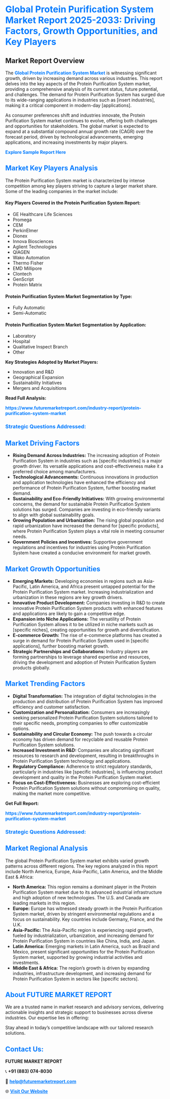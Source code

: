 <h1 style="color: #007BFF;">Global Protein Purification System Market Report 2025-2033: Driving Factors, Growth Opportunities, and Key Players</h1>

<section id="overview">
<h2>Market Report Overview</h2>
<p>The <a href="https://www.futuremarketreport.com/industry-report/protein-purification-system-market" style="color: #007BFF; text-decoration: none;"><strong>Global Protein Purification System Market</strong></a> is witnessing significant growth, driven by increasing demand across various industries. This report delves into the key aspects of the Protein Purification System market, providing a comprehensive analysis of its current status, future potential, and challenges. The demand for Protein Purification System has surged due to its wide-ranging applications in industries such as [insert industries], making it a critical component in modern-day [applications].</p>
<p>As consumer preferences shift and industries innovate, the Protein Purification System market continues to evolve, offering both challenges and opportunities for stakeholders. The global market is expected to expand at a substantial compound annual growth rate (CAGR) over the forecast period, driven by technological advancements, emerging applications, and increasing investments by major players.</p>
</section>

<section id="overview">
<p><a href="https://www.futuremarketreport.com/request-sample/reportId=104873" style="color: #007BFF; text-decoration: none;"><strong>Explore Sample Report Here</strong></a></p>
</section>

<section id="key-players">
<h2 style="color: #007BFF;">Market Key Players Analysis</h2>
<p>The Protein Purification System market is characterized by intense competition among key players striving to capture a larger market share. Some of the leading companies in the market include:</p>
<h4>Key Players Covered in the Protein Purification System Report:</h4>
<ul><li>GE Healthcare Life Sciences</li><li>Promega</li><li>CEM</li><li>PerkinElmer</li><li>Dionex</li><li>Innova Biosciences</li><li>Aglient Technologies</li><li>QIAGEN</li><li>Wako Automation</li><li>Thermo Fisher</li><li>EMD Millipore</li><li>Clontech</li><li>GenScript</li><li>Protein Matrix</li></ul>
<h4>Protein Purification System Market Segmentation by Type:</h4>
<ul><li>Fully Automatic</li><li>Semi-Automatic</li></ul>

<h4>Protein Purification System Market Segmentation by Application:</h4>
<ul><li>Laboratory</li><li>Hospital</li><li>Qualitative Inspect Branch</li><li>Other</li></ul>
<p><strong>Key Strategies Adopted by Market Players:</strong></p>
<ul>
<li>Innovation and R&D</li>
<li>Geographical Expansion</li>
<li>Sustainability Initiatives</li>
<li>Mergers and Acquisitions</li>
</ul>
</section>

<section>
<p><strong>Read Full Analysis: </strong></p><a href="https://www.futuremarketreport.com/industry-report/protein-purification-system-market" style="color: #007BFF; text-decoration: none;"><strong>https://www.futuremarketreport.com/industry-report/protein-purification-system-market</strong></a>
<h3 style="color: #007BFF;">Strategic Questions Addressed:</h3>
</section>

<section id="driving-factors">
<h2 style="color: #007BFF;">Market Driving Factors</h2>
<ul>
<li><strong>Rising Demand Across Industries:</strong> The increasing adoption of Protein Purification System in industries such as [specific industries] is a major growth driver. Its versatile applications and cost-effectiveness make it a preferred choice among manufacturers.</li>
<li><strong>Technological Advancements:</strong> Continuous innovations in production and application technologies have enhanced the efficiency and performance of Protein Purification System, further boosting market demand.</li>
<li><strong>Sustainability and Eco-Friendly Initiatives:</strong> With growing environmental concerns, the demand for sustainable Protein Purification System solutions has surged. Companies are investing in eco-friendly variants to align with global sustainability goals.</li>
<li><strong>Growing Population and Urbanization:</strong> The rising global population and rapid urbanization have increased the demand for [specific products], where Protein Purification System plays a vital role in meeting consumer needs.</li>
<li><strong>Government Policies and Incentives:</strong> Supportive government regulations and incentives for industries using Protein Purification System have created a conducive environment for market growth.</li>
</ul>
</section>

<section id="growth-opportunities">
<h2 style="color: #007BFF;">Market Growth Opportunities</h2>
<ul>
<li><strong>Emerging Markets:</strong> Developing economies in regions such as Asia-Pacific, Latin America, and Africa present untapped potential for the Protein Purification System market. Increasing industrialization and urbanization in these regions are key growth drivers.</li>
<li><strong>Innovative Product Development:</strong> Companies investing in R&D to create innovative Protein Purification System products with enhanced features and applications are likely to gain a competitive edge.</li>
<li><strong>Expansion into Niche Applications:</strong> The versatility of Protein Purification System allows it to be utilized in niche markets such as [specific niches], creating opportunities for growth and diversification.</li>
<li><strong>E-commerce Growth:</strong> The rise of e-commerce platforms has created a surge in demand for Protein Purification System used in [specific applications], further boosting market growth.</li>
<li><strong>Strategic Partnerships and Collaborations:</strong> Industry players are forming partnerships to leverage shared expertise and resources, driving the development and adoption of Protein Purification System products globally.</li>
</ul>
</section>

<section id="trending-factors">
<h2 style="color: #007BFF;">Market Trending Factors</h2>
<ul>
<li><strong>Digital Transformation:</strong> The integration of digital technologies in the production and distribution of Protein Purification System has improved efficiency and customer satisfaction.</li>
<li><strong>Customization and Personalization:</strong> Consumers are increasingly seeking personalized Protein Purification System solutions tailored to their specific needs, prompting companies to offer customizable options.</li>
<li><strong>Sustainability and Circular Economy:</strong> The push towards a circular economy has driven demand for recyclable and reusable Protein Purification System solutions.</li>
<li><strong>Increased Investment in R&D:</strong> Companies are allocating significant resources to research and development, resulting in breakthroughs in Protein Purification System technology and applications.</li>
<li><strong>Regulatory Compliance:</strong> Adherence to strict regulatory standards, particularly in industries like [specific industries], is influencing product development and quality in the Protein Purification System market.</li>
<li><strong>Focus on Cost-Effectiveness:</strong> Businesses are exploring cost-efficient Protein Purification System solutions without compromising on quality, making the market more competitive.</li>
</ul>
</section>

<section>
<p><strong>Get Full Report: </strong></p><a href="https://www.futuremarketreport.com/industry-report/protein-purification-system-market" style="color: #007BFF; text-decoration: none;"><strong>https://www.futuremarketreport.com/industry-report/protein-purification-system-market</strong></a>
<h3 style="color: #007BFF;">Strategic Questions Addressed:</h3>
</section>


<section id="regional-analysis">
<h2 style="color: #007BFF;">Market Regional Analysis</h2>
<p>The global Protein Purification System market exhibits varied growth patterns across different regions. The key regions analyzed in this report include North America, Europe, Asia-Pacific, Latin America, and the Middle East & Africa:</p>
<ul>
<li><strong>North America:</strong> This region remains a dominant player in the Protein Purification System market due to its advanced industrial infrastructure and high adoption of new technologies. The U.S. and Canada are leading markets in this region.</li>
<li><strong>Europe:</strong> Europe has witnessed steady growth in the Protein Purification System market, driven by stringent environmental regulations and a focus on sustainability. Key countries include Germany, France, and the U.K.</li>
<li><strong>Asia-Pacific:</strong> The Asia-Pacific region is experiencing rapid growth, fueled by industrialization, urbanization, and increasing demand for Protein Purification System in countries like China, India, and Japan.</li>
<li><strong>Latin America:</strong> Emerging markets in Latin America, such as Brazil and Mexico, present significant opportunities for the Protein Purification System market, supported by growing industrial activities and investments.</li>
<li><strong>Middle East & Africa:</strong> The region’s growth is driven by expanding industries, infrastructure development, and increasing demand for Protein Purification System in sectors like [specific sectors].</li>
</ul>
</section>

<footer>
<h2 style="color: #007BFF;">About FUTURE MARKET REPORT</h2>
<p>We are a trusted name in market research and advisory services, delivering actionable insights and strategic support to businesses across diverse industries. Our expertise lies in offering:</p>

<p>Stay ahead in today’s competitive landscape with our tailored research solutions.</p>

<h2 style="color: #007BFF;">Contact Us:</h2>
<p><strong>FUTURE MARKET REPORT</strong></p>
<p>📞 <strong>+91 (883) 074-8030</strong></p>
<p>📧 <strong><a href="mailto:help@futuremarketreport.com" style="color: #007BFF;">help@futuremarketreport.com</a></strong></p>
<p>🌐 <strong><a href="https://www.futuremarketreport.com/" style="color: #007BFF;">Visit Our Website</a></strong></p>
</footer>